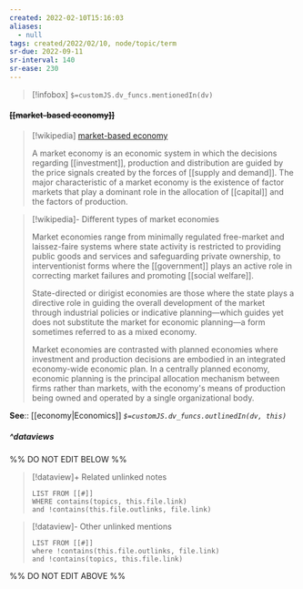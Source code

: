 ```yaml
---
created: 2022-02-10T15:16:03 
aliases:
  - null
tags: created/2022/02/10, node/topic/term
sr-due: 2022-09-11
sr-interval: 140
sr-ease: 230
---
```

> [!infobox]
`$=customJS.dv_funcs.mentionedIn(dv)`

#### <s class="topic-title">[[market-based economy]]</s>

> [!wikipedia] [market-based economy](https://en.wikipedia.org/wiki/Market%20economy)
> 
> A market economy is an economic system in which the decisions regarding [[investment]], production and distribution are guided by the price signals created by the forces of [[supply and demand]]. The major characteristic of a market economy is the existence of factor markets that play a dominant role in the allocation of [[capital]] and the factors of production. 

> [!wikipedia]- Different types of market economies
> 
> Market economies range from minimally regulated free-market and laissez-faire systems where state activity is restricted to providing public goods and services and safeguarding private ownership, to interventionist forms where the [[government]] plays an active role in correcting market failures and promoting [[social welfare]]. 
> 
> State-directed or dirigist economies are those where the state plays a directive role in guiding the overall development of the market through industrial policies or indicative planning—which guides yet does not substitute the market for economic planning—a form sometimes referred to as a mixed economy. 
> 
> Market economies are contrasted with planned economies where investment and production decisions are embodied in an integrated economy-wide economic plan. In a centrally planned economy, economic planning is the principal allocation mechanism between firms rather than markets, with the economy's means of production being owned and operated by a single organizational body.
>

**See**:: [[economy|Economics]]
*`$=customJS.dv_funcs.outlinedIn(dv, this)`*

##### ^dataviews

%% DO NOT EDIT BELOW %%
> [!dataview]+ Related unlinked notes
> ```dataview
> LIST FROM [[#]]
> WHERE contains(topics, this.file.link)
> and !contains(this.file.outlinks, file.link)
> ```
 
> [!dataview]- Other unlinked mentions
> ```dataview
> LIST FROM [[#]]
> where !contains(this.file.outlinks, file.link)
> and !contains(topics, this.file.link)
> ```

%% DO NOT EDIT ABOVE %%